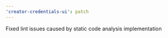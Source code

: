 ```yaml
---
'creator-credentials-ui': patch
---
```


Fixed lint issues caused by static code analysis implementation
